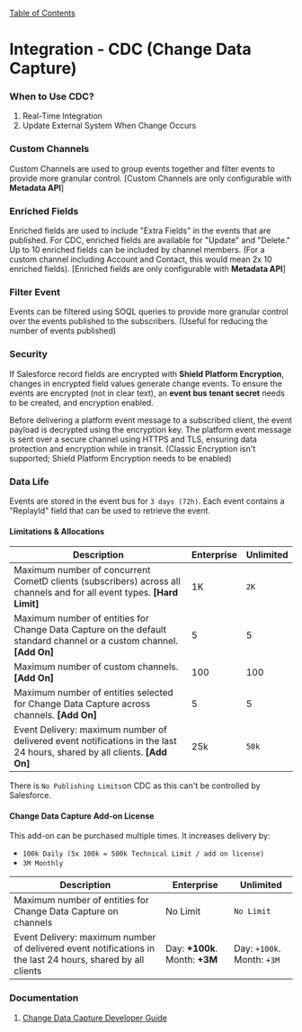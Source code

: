 [Table of Contents](../Documentation.md)

# Integration - CDC (Change Data Capture)

### When to Use CDC?

1. Real-Time Integration
2. Update External System When Change Occurs

### Custom Channels

Custom Channels are used to group events together and filter events to provide more granular control.
[Custom Channels are only configurable with **Metadata API**]

### Enriched Fields

Enriched fields are used to include "Extra Fields" in the events that are published.
For CDC, enriched fields are available for "Update" and "Delete." Up to 10 enriched fields can be included by channel members. (For a custom channel including Account and Contact, this would mean 2x 10 enriched fields).
[Enriched fields are only configurable with **Metadata API**]

### Filter Event

Events can be filtered using SOQL queries to provide more granular control over the events published to the subscribers. (Useful for reducing the number of events published)

### Security

If Salesforce record fields are encrypted with **Shield Platform Encryption**, changes in encrypted field values generate change events. To ensure the events are encrypted (not in clear text), an **event bus tenant secret** needs to be created, and encryption enabled.

Before delivering a platform event message to a subscribed client, the event payload is decrypted using the encryption key. The platform event message is sent over a secure channel using HTTPS and TLS, ensuring data protection and encryption while in transit.
(Classic Encryption isn't supported; Shield Platform Encryption needs to be enabled)

### Data Life

Events are stored in the event bus for `3 days (72h)`. Each event contains a "ReplayId" field that can be used to retrieve the event.

#### Limitations & Allocations

| Description | Enterprise | Unlimited |
|-------------|------------|-----------|
| Maximum number of concurrent CometD clients (subscribers) across all channels and for all event types. **[Hard Limit]** | 1K | `2K` |
| Maximum number of entities for Change Data Capture on the default standard channel or a custom channel. **[Add On]** | 5 | 5 |
| Maximum number of custom channels. **[Add On]** | 100 | 100 |
| Maximum number of entities selected for Change Data Capture across channels. **[Add On]** | 5 | 5 |
| Event Delivery: maximum number of delivered event notifications in the last 24 hours, shared by all clients. **[Add On]** | 25k | `50k` |

There is `No Publishing Limits`on CDC as this can't be controlled by Salesforce.

#### Change Data Capture Add-on License

This add-on can be purchased multiple times. It increases delivery by:

- `100k Daily (5x 100k = 500k Technical Limit / add on license)`
- `3M Monthly`

| Description | Enterprise | Unlimited |
|-------------|------------|-----------|
| Maximum number of entities for Change Data Capture on channels | No Limit | `No Limit` |
| Event Delivery: maximum number of delivered event notifications in the last 24 hours, shared by all clients | Day: **+100k**. Month: **+3M** | Day: `+100k`. Month: `+3M` |

### Documentation

1. [Change Data Capture Developer Guide](https://developer.salesforce.com/docs/atlas.en-us.change_data_capture.meta/change_data_capture/cdc_intro.htm)
